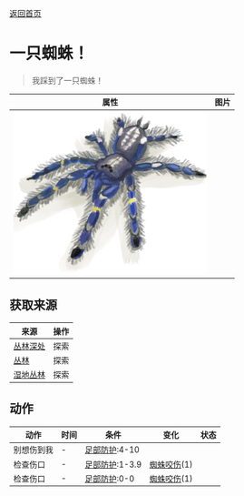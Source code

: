 [返回首页](index.md)  
# 一只蜘蛛！  
> 我踩到了一只蜘蛛！  
  
  属性  |   图片   
 ----  |  ----:   
   |  ![](Sprite/Spider.png)   
  
## 获取来源  
来源  |  操作  
----  |  ----  
[丛林深处](DeepJungle.md)  |  探索  
[丛林](Jungle.md)  |  探索  
[湿地丛林](Wetlands.md)  |  探索  
## 动作  
动作  |  时间  |  条件  |  变化  |  状态  
----  |  ----  |  ----  |  ----  |  ----  
别想伤到我  |  -  |  [足部防护](FootProtection.md):4-10  |    |    
检查伤口  |  -  |  [足部防护](FootProtection.md):1-3.9  |  [蜘蛛咬伤](W_SpiderBite.md)(1)  |    
检查伤口  |  -  |  [足部防护](FootProtection.md):0-0  |  [蜘蛛咬伤](W_SpiderBite.md)(1)  |    
